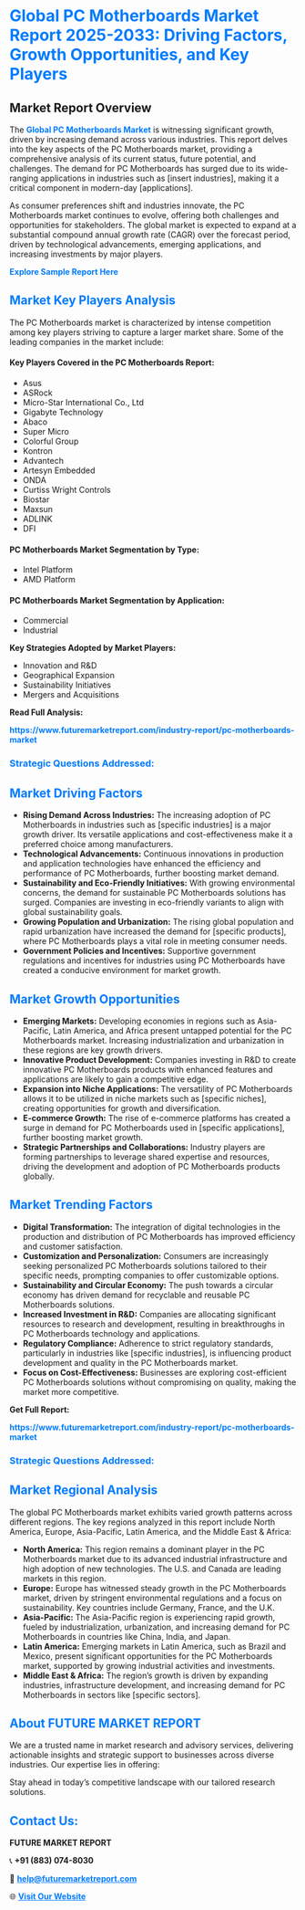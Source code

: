 <h1 style="color: #007BFF;">Global PC Motherboards Market Report 2025-2033: Driving Factors, Growth Opportunities, and Key Players</h1>

<section id="overview">
<h2>Market Report Overview</h2>
<p>The <a href="https://www.futuremarketreport.com/industry-report/pc-motherboards-market" style="color: #007BFF; text-decoration: none;"><strong>Global PC Motherboards Market</strong></a> is witnessing significant growth, driven by increasing demand across various industries. This report delves into the key aspects of the PC Motherboards market, providing a comprehensive analysis of its current status, future potential, and challenges. The demand for PC Motherboards has surged due to its wide-ranging applications in industries such as [insert industries], making it a critical component in modern-day [applications].</p>
<p>As consumer preferences shift and industries innovate, the PC Motherboards market continues to evolve, offering both challenges and opportunities for stakeholders. The global market is expected to expand at a substantial compound annual growth rate (CAGR) over the forecast period, driven by technological advancements, emerging applications, and increasing investments by major players.</p>
</section>

<section id="overview">
<p><a href="https://www.futuremarketreport.com/request-sample/reportId=115777" style="color: #007BFF; text-decoration: none;"><strong>Explore Sample Report Here</strong></a></p>
</section>

<section id="key-players">
<h2 style="color: #007BFF;">Market Key Players Analysis</h2>
<p>The PC Motherboards market is characterized by intense competition among key players striving to capture a larger market share. Some of the leading companies in the market include:</p>
<h4>Key Players Covered in the PC Motherboards Report:</h4>
<ul><li>Asus</li><li>ASRock</li><li>Micro-Star International Co., Ltd</li><li>Gigabyte Technology</li><li>Abaco</li><li>Super Micro</li><li>Colorful Group</li><li>Kontron</li><li>Advantech</li><li>Artesyn Embedded</li><li>ONDA</li><li>Curtiss Wright Controls</li><li>Biostar</li><li>Maxsun</li><li>ADLINK</li><li>DFI</li></ul>
<h4>PC Motherboards Market Segmentation by Type:</h4>
<ul><li>Intel Platform</li><li>AMD Platform</li></ul>

<h4>PC Motherboards Market Segmentation by Application:</h4>
<ul><li>Commercial</li><li>Industrial</li></ul>
<p><strong>Key Strategies Adopted by Market Players:</strong></p>
<ul>
<li>Innovation and R&D</li>
<li>Geographical Expansion</li>
<li>Sustainability Initiatives</li>
<li>Mergers and Acquisitions</li>
</ul>
</section>

<section>
<p><strong>Read Full Analysis: </strong></p><a href="https://www.futuremarketreport.com/industry-report/pc-motherboards-market" style="color: #007BFF; text-decoration: none;"><strong>https://www.futuremarketreport.com/industry-report/pc-motherboards-market</strong></a>
<h3 style="color: #007BFF;">Strategic Questions Addressed:</h3>
</section>

<section id="driving-factors">
<h2 style="color: #007BFF;">Market Driving Factors</h2>
<ul>
<li><strong>Rising Demand Across Industries:</strong> The increasing adoption of PC Motherboards in industries such as [specific industries] is a major growth driver. Its versatile applications and cost-effectiveness make it a preferred choice among manufacturers.</li>
<li><strong>Technological Advancements:</strong> Continuous innovations in production and application technologies have enhanced the efficiency and performance of PC Motherboards, further boosting market demand.</li>
<li><strong>Sustainability and Eco-Friendly Initiatives:</strong> With growing environmental concerns, the demand for sustainable PC Motherboards solutions has surged. Companies are investing in eco-friendly variants to align with global sustainability goals.</li>
<li><strong>Growing Population and Urbanization:</strong> The rising global population and rapid urbanization have increased the demand for [specific products], where PC Motherboards plays a vital role in meeting consumer needs.</li>
<li><strong>Government Policies and Incentives:</strong> Supportive government regulations and incentives for industries using PC Motherboards have created a conducive environment for market growth.</li>
</ul>
</section>

<section id="growth-opportunities">
<h2 style="color: #007BFF;">Market Growth Opportunities</h2>
<ul>
<li><strong>Emerging Markets:</strong> Developing economies in regions such as Asia-Pacific, Latin America, and Africa present untapped potential for the PC Motherboards market. Increasing industrialization and urbanization in these regions are key growth drivers.</li>
<li><strong>Innovative Product Development:</strong> Companies investing in R&D to create innovative PC Motherboards products with enhanced features and applications are likely to gain a competitive edge.</li>
<li><strong>Expansion into Niche Applications:</strong> The versatility of PC Motherboards allows it to be utilized in niche markets such as [specific niches], creating opportunities for growth and diversification.</li>
<li><strong>E-commerce Growth:</strong> The rise of e-commerce platforms has created a surge in demand for PC Motherboards used in [specific applications], further boosting market growth.</li>
<li><strong>Strategic Partnerships and Collaborations:</strong> Industry players are forming partnerships to leverage shared expertise and resources, driving the development and adoption of PC Motherboards products globally.</li>
</ul>
</section>

<section id="trending-factors">
<h2 style="color: #007BFF;">Market Trending Factors</h2>
<ul>
<li><strong>Digital Transformation:</strong> The integration of digital technologies in the production and distribution of PC Motherboards has improved efficiency and customer satisfaction.</li>
<li><strong>Customization and Personalization:</strong> Consumers are increasingly seeking personalized PC Motherboards solutions tailored to their specific needs, prompting companies to offer customizable options.</li>
<li><strong>Sustainability and Circular Economy:</strong> The push towards a circular economy has driven demand for recyclable and reusable PC Motherboards solutions.</li>
<li><strong>Increased Investment in R&D:</strong> Companies are allocating significant resources to research and development, resulting in breakthroughs in PC Motherboards technology and applications.</li>
<li><strong>Regulatory Compliance:</strong> Adherence to strict regulatory standards, particularly in industries like [specific industries], is influencing product development and quality in the PC Motherboards market.</li>
<li><strong>Focus on Cost-Effectiveness:</strong> Businesses are exploring cost-efficient PC Motherboards solutions without compromising on quality, making the market more competitive.</li>
</ul>
</section>

<section>
<p><strong>Get Full Report: </strong></p><a href="https://www.futuremarketreport.com/industry-report/pc-motherboards-market" style="color: #007BFF; text-decoration: none;"><strong>https://www.futuremarketreport.com/industry-report/pc-motherboards-market</strong></a>
<h3 style="color: #007BFF;">Strategic Questions Addressed:</h3>
</section>


<section id="regional-analysis">
<h2 style="color: #007BFF;">Market Regional Analysis</h2>
<p>The global PC Motherboards market exhibits varied growth patterns across different regions. The key regions analyzed in this report include North America, Europe, Asia-Pacific, Latin America, and the Middle East & Africa:</p>
<ul>
<li><strong>North America:</strong> This region remains a dominant player in the PC Motherboards market due to its advanced industrial infrastructure and high adoption of new technologies. The U.S. and Canada are leading markets in this region.</li>
<li><strong>Europe:</strong> Europe has witnessed steady growth in the PC Motherboards market, driven by stringent environmental regulations and a focus on sustainability. Key countries include Germany, France, and the U.K.</li>
<li><strong>Asia-Pacific:</strong> The Asia-Pacific region is experiencing rapid growth, fueled by industrialization, urbanization, and increasing demand for PC Motherboards in countries like China, India, and Japan.</li>
<li><strong>Latin America:</strong> Emerging markets in Latin America, such as Brazil and Mexico, present significant opportunities for the PC Motherboards market, supported by growing industrial activities and investments.</li>
<li><strong>Middle East & Africa:</strong> The region’s growth is driven by expanding industries, infrastructure development, and increasing demand for PC Motherboards in sectors like [specific sectors].</li>
</ul>
</section>

<footer>
<h2 style="color: #007BFF;">About FUTURE MARKET REPORT</h2>
<p>We are a trusted name in market research and advisory services, delivering actionable insights and strategic support to businesses across diverse industries. Our expertise lies in offering:</p>

<p>Stay ahead in today’s competitive landscape with our tailored research solutions.</p>

<h2 style="color: #007BFF;">Contact Us:</h2>
<p><strong>FUTURE MARKET REPORT</strong></p>
<p>📞 <strong>+91 (883) 074-8030</strong></p>
<p>📧 <strong><a href="mailto:help@futuremarketreport.com" style="color: #007BFF;">help@futuremarketreport.com</a></strong></p>
<p>🌐 <strong><a href="https://www.futuremarketreport.com/" style="color: #007BFF;">Visit Our Website</a></strong></p>
</footer>